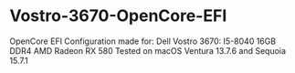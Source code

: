 # Vostro-3670-OpenCore-EFI
OpenCore EFI Configuration made for:
  Dell Vostro 3670: I5-8040 16GB DDR4 AMD Radeon RX 580 Tested on macOS Ventura 13.7.6 and Sequoia 15.7.1
